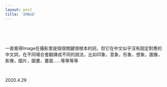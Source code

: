 ```yaml
---
layout: post
title: 'IMAGE'
---
```



  
&nbsp;

&nbsp;

一直覺得Image在攝影里是個很關鍵很根本的詞，但它在中文似乎沒有固定對應的中文詞，在不同場合會翻譯成不同的說法，比如印象，意象，形象，想象，圖像，影像，圖片，圖畫，畫面……等等等等

&nbsp;

2020.4.29